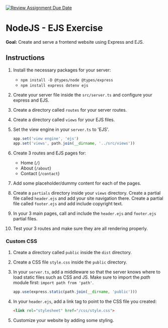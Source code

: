 [![Review Assignment Due Date](https://classroom.github.com/assets/deadline-readme-button-22041afd0340ce965d47ae6ef1cefeee28c7c493a6346c4f15d667ab976d596c.svg)](https://classroom.github.com/a/wsKtOPpV)
# NodeJS - EJS Exercise

**Goal:** Create and serve a frontend website using Express and EJS.

## Instructions

1. Install the necessary packages for your server:
    - `npm install -D @types/node @types/express`
    - `npm install express dotenv ejs`
2. Create your server file inside the `src/server.ts` and configure your express and EJS.
3. Create a directory called `routes` for your server routes.
4. Create a directory called `views` for your EJS files.
5. Set the view engine in your `server.ts` to 'EJS'.

    ```js
    app.set('view engine', 'ejs')
    app.set('views', path.join(__dirname, '../src/views'))
    ```

6. Create 3 routes and EJS pages for:
    - Home (`/`)
    - About (`/about`)
    - Contact (`/contact`)
7. Add some placeholder/dummy content for each of the pages.
8. Create a `partials` directory inside your `views` directory. Create a partial file called `header.ejs` and add your site navigation there. Create a partial file called `footer.ejs` and add include copyright text.
9. In your 3 main pages, call and include the `header.ejs` and `footer.ejs` partial files.
10. Test your 3 routes and make sure they are all rendering properly.

### Custom CSS

1. Create a directory called `public` inside the `dist` directory.
2. Create a CSS file `style.css` inside the `public` directory.
3. In your `server.ts`, add a middleware so that the server knows where to load static files such as CSS and JS. Make sure to import the *path* module first: `import path from 'path'`.

    ```js
    app.use(express.static(path.join(__dirname, 'public')))
    ```

4. In your `header.ejs`, add a link tag to point to the CSS file you created:

    ```html
    <link rel="stylesheet" href="/css/style.css">
    ```

5. Customize your website by adding some styling.
